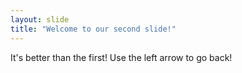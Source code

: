 ```yaml
--- 
layout: slide
title: "Welcome to our second slide!"
---
```

It's better than the first!
Use the left arrow to go back!